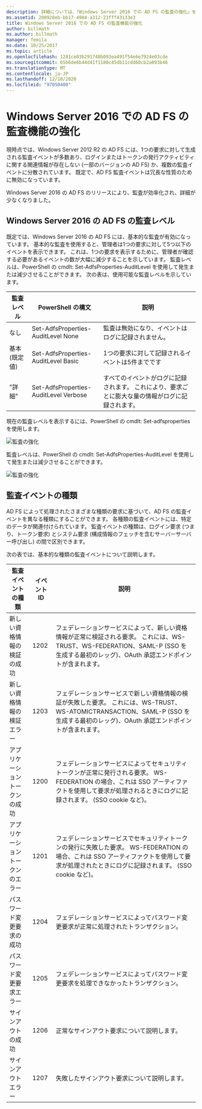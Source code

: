```yaml
---
description: 詳細については、「Windows Server 2016 での AD FS の監査の強化」を参照してください。
ms.assetid: 208928eb-bb17-4984-a312-23fff43133e3
title: Windows Server 2016 での AD FS の監査機能の強化
author: billmath
ms.author: billmath
manager: femila
ms.date: 10/25/2017
ms.topic: article
ms.openlocfilehash: 1281ce03b291748b093ea491f54e6e7924e03cde
ms.sourcegitcommit: 65b6de6b44d41f1180c45db11cdd60cb2a093b46
ms.translationtype: MT
ms.contentlocale: ja-JP
ms.lasthandoff: 12/10/2020
ms.locfileid: "97050400"
---
```

# <a name="auditing-enhancements-to-ad-fs-in-windows-server-2016"></a>Windows Server 2016 での AD FS の監査機能の強化

現時点では、Windows Server 2012 R2 の AD FS には、1つの要求に対して生成される監査イベントが多数あり、ログインまたはトークンの発行アクティビティに関する関連情報が存在しない (一部のバージョンの AD FS) か、複数の監査イベントに分散されています。 既定で、AD FS 監査イベントは冗長な性質のために無効になっています。

Windows Server 2016 の AD FS のリリースにより、監査が効率化され、詳細が少なくなりました。

## <a name="auditing-levels-in-ad-fs-for-windows-server-2016"></a>Windows Server 2016 の AD FS の監査レベル
既定では、Windows Server 2016 の AD FS には、基本的な監査が有効になっています。  基本的な監査を使用すると、管理者は1つの要求に対して5つ以下のイベントを表示できます。  これは、1つの要求を表示するために、管理者が確認する必要があるイベントの数が大幅に減少することを示しています。   監査レベルは、PowerShell の cmdlt: Set-AdfsProperties-AuditLevel を使用して発生または減少させることができます。  次の表は、使用可能な監査レベルを示しています。

| 監査レベル | PowerShell の構文 | 説明 |
|--|--|--|
| なし | Set-AdfsProperties-AuditLevel None | 監査は無効になり、イベントはログに記録されません。 |
| 基本 (既定値) | Set-AdfsProperties-AuditLevel Basic | 1つの要求に対して記録されるイベントは5件までです |
| "詳細" | Set-AdfsProperties-AuditLevel Verbose | すべてのイベントがログに記録されます。  これにより、要求ごとに膨大な量の情報がログに記録されます。 |

現在の監査レベルを表示するには、PowerShell の cmdlt: Set-adfsproperties を使用します。

![監査の強化](media/Auditing-Enhancements-to-AD-FS-in-Windows-Server-2016/ADFS_Audit_1.PNG)

監査レベルは、PowerShell の cmdlt: Set-AdfsProperties-AuditLevel を使用して発生または減少させることができます。

![監査の強化](media/Auditing-Enhancements-to-AD-FS-in-Windows-Server-2016/ADFS_Audit_2.png)

## <a name="types-of-audit-events"></a>監査イベントの種類
AD FS によって処理されたさまざまな種類の要求に基づいて、AD FS の監査イベントを異なる種類にすることができます。 各種類の監査イベントには、特定のデータが関連付けられています。  監査イベントの種類は、ログイン要求 (つまり、トークン要求) とシステム要求 (構成情報のフェッチを含むサーバーサーバー呼び出し) の間で区別できます。

次の表では、基本的な種類の監査イベントについて説明します。

| 監査イベントの種類 | イベント ID | 説明 |
|--|--|--|
| 新しい資格情報の検証の成功 | 1202 | フェデレーションサービスによって、新しい資格情報が正常に検証される要求。 これには、WS-TRUST、WS-FEDERATION、SAML-P (SSO を生成する最初のレッグ)、OAuth 承認エンドポイントが含まれます。 |
| 新しい資格情報の検証エラー | 1203 | フェデレーションサービスで新しい資格情報の検証が失敗した要求。 これには、WS-TRUST、WS-ATOMICTRANSACTION、SAML-P (SSO を生成する最初のレッグ)、OAuth 承認エンドポイントが含まれます。 |
| アプリケーショントークンの成功 | 1200 | フェデレーションサービスによってセキュリティトークンが正常に発行される要求。 WS-FEDERATION の場合、これは SSO アーティファクトを使用して要求が処理されるときにログに記録されます。 (SSO cookie など)。 |
| アプリケーショントークンのエラー | 1201 | フェデレーションサービスでセキュリティトークンの発行に失敗した要求。 WS-FEDERATION の場合、これは SSO アーティファクトを使用して要求が処理されたときにログに記録されます。 (SSO cookie など)。 |
| パスワード変更要求の成功 | 1204 | フェデレーションサービスによってパスワード変更要求が正常に処理されたトランザクション。 |
| パスワード変更要求エラー | 1205 | フェデレーションサービスによってパスワード変更要求を処理できなかったトランザクション。 |
| サインアウトの成功 | 1206 | 正常なサインアウト要求について説明します。 |
| サインアウトエラー | 1207 | 失敗したサインアウト要求について説明します。 |
